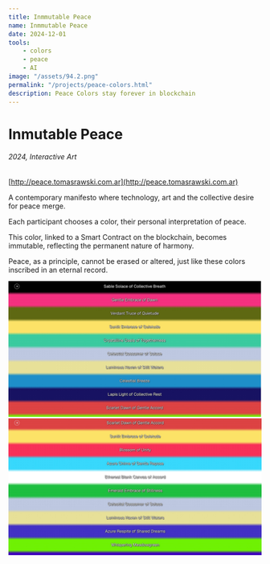 ```yaml
---
title: Inmmutable Peace
name: Inmmutable Peace
date: 2024-12-01
tools:
    - colors
    - peace
    - AI
image: "/assets/94.2.png"
permalink: "/projects/peace-colors.html"
description: Peace Colors stay forever in blockchain
---
```


# Inmutable Peace

###### 2024, Interactive Art
[http://peace.tomasrawski.com.ar](http://peace.tomasrawski.com.ar)

A contemporary manifesto where technology,
art and the collective desire for peace merge.

Each participant chooses a color, their personal
interpretation of peace.

This color, linked to a Smart Contract on the
blockchain, becomes immutable, reflecting the
permanent nature of harmony.

Peace, as a principle, cannot be erased or altered,
just like these colors inscribed in an eternal record.

![preview](/assets/94.2.png)
![preview](/assets/94.1.jpg)

